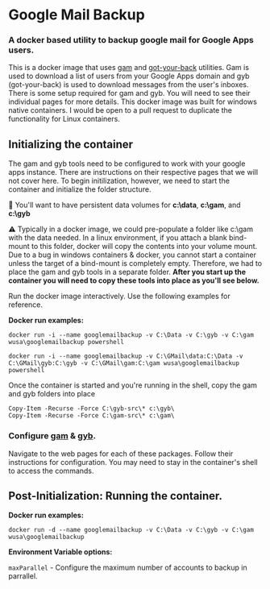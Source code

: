 # Google Mail Backup
### A docker based utility to backup google mail for Google Apps users.

This is a docker image that uses [gam](https://github.com/jay0lee/GAM) and [got-your-back](https://github.com/jay0lee/got-your-back) utilities.  Gam is used to download a list of users from your Google Apps domain and gyb (got-your-back) is used to download messages from the user's inboxes.  There is some setup required for gam and gyb.  You will need to see their individual pages for more details.  This docker image was built for windows native containers.  I would be open to a pull request to duplicate the functionality for Linux containers.

## Initializing the container
The gam and gyb tools need to be configured to work with your google apps instance.  There are instructions on their respective pages that we will not cover here.  To begin initilization, however, we need to start the container and initialize the folder structure.

:bell: You'll want to have persistent data volumes for **c:\data**, **c:\gam**, and **c:\gyb**

:warning: Typically in a docker image, we could pre-populate a folder like c:\gam with the data needed.  In a linux environment, if you attach a blank bind-mount to this folder, docker will copy the contents into your volume mount.  Due to a bug in windows containers & docker, you cannot start a container unless the target of a bind-mount is completely empty.  Therefore, we had to place the gam and gyb tools in a separate folder.
**After you start up the container you will need to copy these tools into place as you'll see below.**

Run the docker image interactively. Use the following examples for reference.

**Docker run examples:**

`docker run -i --name googlemailbackup -v C:\Data -v C:\gyb -v C:\gam wusa\googlemailbackup powershell`

`docker run -i --name googlemailbackup -v C:\GMail\data:C:\Data -v C:\GMail\gyb:C:\gyb -v C:\GMail\gam:C:\gam wusa\googlemailbackup powershell`


Once the container is started and you're running in the shell, copy the gam and gyb folders into place
```
Copy-Item -Recurse -Force C:\gyb-src\* c:\gyb\
Copy-Item -Recurse -Force C:\gam-src\* c:\gam\
```


### Configure [gam](https://github.com/jay0lee/GAM) & [gyb](https://github.com/jay0lee/got-your-back).
Navigate to the web pages for each of these packages.  Follow their instructions for configuration.  You may need to stay in the container's shell to access the commands.

## Post-Initialization: Running the container.
**Docker run examples:**

`docker run -d --name googlemailbackup -v C:\Data -v C:\gyb -v C:\gam wusa\googlemailbackup`


**Environment Variable options:**

`maxParallel` - Configure the maximum number of accounts to backup in parrallel.